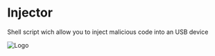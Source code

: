 # Injector
Shell script wich allow you to inject malicious code into an USB device

![Logo](https://secure.parksandresorts.wdpromedia.com/resize/mwImage/2/533/300/75/wdpromedia.disney.go.com/media/wdpro-assets/help/guest-services/epi-pens/Epi-Pen-Icon-00-solid.png?23082016171500?w=50)
